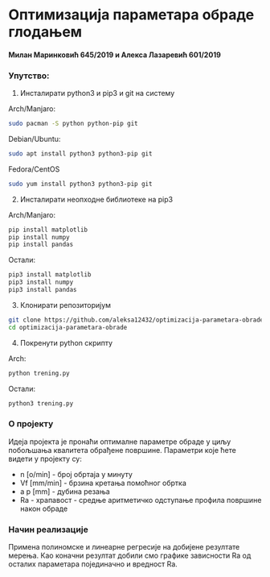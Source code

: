 # Оптимизација параметара обраде глодањем
#### Милан Маринковић 645/2019 и Алекса Лазаревић 601/2019

### Упутство:
1. Инсталирати python3 и pip3 и git на систему
  
  Arch/Manjaro:
  ```bash
  sudo pacman -S python python-pip git
  ```
  Debian/Ubuntu:
  ```bash
  sudo apt install python3 python3-pip git
  ```
  Fedora/CentOS
  ```bash
  sudo yum install python3 python3-pip git
  ```
2. Инсталирати неопходне библиотеке на pip3
  
  Arch/Manjaro:
  ```bash
  pip install matplotlib
  pip install numpy
  pip install pandas
  ```
  Остали:
  ```bash
  pip3 install matplotlib
  pip3 install numpy
  pip3 install pandas
  ```
3. Клонирати репозиторијум 
  ```bash
  git clone https://github.com/aleksa12432/optimizacija-parametara-obrade.git
  cd optimizacija-parametara-obrade
  ```
4. Покренути python скрипту
  
  Arch:
  ```bash
  python trening.py
  ```
  Остали:
  ```bash
  python3 trening.py
  ```
  ### О пројекту
  Идеја пројекта је пронаћи оптималне параметре обраде у циљу побољшања квалитета обрађене површине.
  Параметри које ћете видети у пројекту су:
  - n [o/min] - број обртаја у минуту
  - Vf [mm/min] - брзина кретања помоћног обртка
  - a p [mm] - дубина резања
  - Ra - храпавост - средње аритметичко одступање профила површине након обраде
  ### Начин реализације
  Примена полиномске и линеарне регресије на добијене резултате мерења.
  Као коначни резултат добили смо графике зависности Ra од осталих параметара појединачно и вредност Ra.
  



